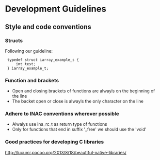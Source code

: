 # Development Guidelines

## Style and code conventions

### Structs

Following our guideline:

     typedef struct iarray_example_s {
         int test;
     } iarray_example_t;

### Function and brackets

* Open and closing brackets of functions are alwayls on the beginning of the line
* The backet open or close is alwayls the only character on the line

### Adhere to INAC conventions wherever possible

* Alwalys use ina_rc_t as return type of functions
* Only for functions that end in suffix '_free' we should use the 'void'

### Good practices for developing C libraries

http://lucumr.pocoo.org/2013/8/18/beautiful-native-libraries/
